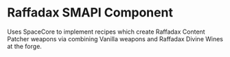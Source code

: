# Raffadax SMAPI Component

Uses SpaceCore to implement recipes which create Raffadax Content Patcher weapons via combining Vanilla weapons and Raffadax Divine Wines at the forge.
